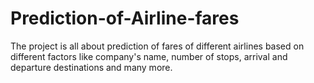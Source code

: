 # Prediction-of-Airline-fares
The project is all about prediction of fares of different airlines based on different factors like company's name, number of stops, arrival and departure destinations and many more.
